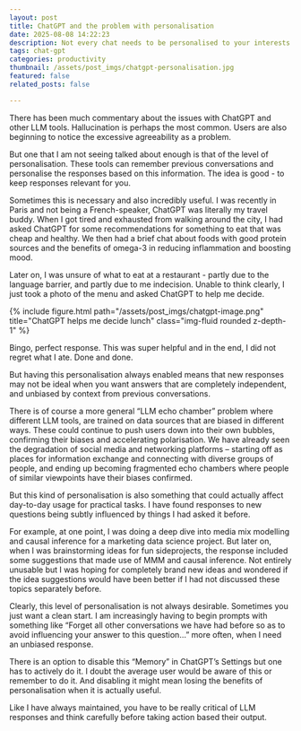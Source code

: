 ```yaml
---
layout: post
title: ChatGPT and the problem with personalisation
date: 2025-08-08 14:22:23
description: Not every chat needs to be personalised to your interests
tags: chat-gpt
categories: productivity
thumbnail: /assets/post_imgs/chatgpt-personalisation.jpg
featured: false
related_posts: false

---
```

 


There has been much commentary about the issues with ChatGPT and other LLM tools. Hallucination is perhaps the most common. Users are also beginning to notice the excessive agreeability as a problem.

But one that I am not seeing talked about enough is that of the level of personalisation. These tools can remember previous conversations and personalise the responses based on this information. The idea is good - to keep responses relevant for you.

Sometimes this is necessary and also incredibly useful. I was recently in Paris and not being a French-speaker, ChatGPT was literally my travel buddy. When I got tired and exhausted from walking around the city, I had asked ChatGPT for some recommendations for something to eat that was cheap and healthy. We then had a brief chat about foods with good protein sources and the benefits of omega-3 in reducing inflammation and boosting mood.

Later on, I was unsure of what to eat at a restaurant - partly due to the language barrier, and partly due to me indecision. Unable to think clearly, I just took a photo of the menu and asked ChatGPT to help me decide.

<div class="col-sm mt-3 mt-md-0">
    {% include figure.html path="/assets/post_imgs/chatgpt-image.png" title="ChatGPT helps me decide lunch" class="img-fluid rounded z-depth-1" %}
</div>

Bingo, perfect response. This was super helpful and in the end, I did not regret what I ate. Done and done.

But having this personalisation always enabled means that new responses may not be ideal when you want answers that are completely independent, and unbiased by context from previous conversations.

There is of course a more general “LLM echo chamber” problem where different LLM tools, are trained on data sources that are biased in different ways. These could continue to push users down into their own bubbles, confirming their biases and accelerating polarisation. We have already seen the degradation of social media and networking platforms – starting off as places for information exchange and connecting with diverse groups of people, and ending up becoming fragmented echo chambers where people of similar viewpoints have their biases confirmed.

But this kind of personalisation is also something that could actually affect day-to-day usage for practical tasks. I have found responses to new questions being subtly influenced by things I had asked it before.

For example, at one point, I was doing a deep dive into media mix modelling and causal inference for a marketing data science project. But later on, when I was brainstorming ideas for fun sideprojects, the response included some suggestions that made use of MMM and causal inference. Not entirely unusable but I was hoping for completely brand new ideas and wondered if the idea suggestions would have been better if I had not discussed these topics separately before.  

Clearly, this level of personalisation is not always desirable. Sometimes you just want a clean start. I am increasingly having to begin prompts with something like “Forget all other conversations we have had before so as to avoid influencing your answer to this question…” more often, when I need an unbiased response.

There is an option to disable this “Memory” in ChatGPT’s Settings but one has to actively do it. I doubt the average user would be aware of this or remember to do it. And disabling it might mean losing the benefits of personalisation when it is actually useful.

Like I have always maintained, you have to be really critical of LLM responses and think carefully before taking action based their output.
